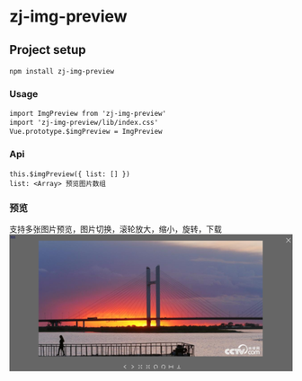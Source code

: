 # zj-img-preview

## Project setup
```
npm install zj-img-preview
```

### Usage
```
import ImgPreview from 'zj-img-preview'
import 'zj-img-preview/lib/index.css'
Vue.prototype.$imgPreview = ImgPreview
```

### Api
```
this.$imgPreview({ list: [] })
list: <Array> 预览图片数组
```
### 预览
支持多张图片预览，图片切换，滚轮放大，缩小，旋转，下载
![Image text](https://raw.githubusercontent.com/yy13dream/imgFolder/master/img-preview.jpg)

